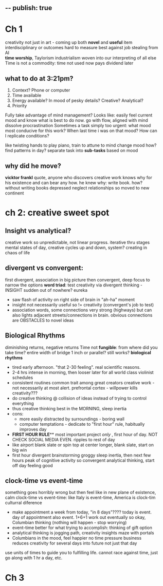 --
publish: true
--

# Ch 1
creativity not just in art - coming up both **novel** and **useful** item
interdisciplinary or outcomes hard to measure best against job stealing from AI  
**time worship**, Taylorism industrialism woven into our interpreting of all else  
Time is not a commodity: time not used now pays dividend later  
## what to do at 3:21pm?  
1. Context? Phone or computer  
2. Time available  
3. Energy available? In mood of pesky details? Creative? Analytical?  
4. Priority  

Fully take advantage of mind management? 
	Looks like: easily feel current mood and know what is best to do now.  go with flow, aligned with mind dissolve procrastination
Sometimes a task simply too urgent: 
	what mood most conducive for this work? When last time i was on that mood? How can I replicate conditions?
	
like twisting hands to play piano, train to attune to mind 
change mood how? find patterns in day?
separate task into **sub-tasks** based on mood

## why did he move?
**vicktor frankl** quote, anyone who discovers creative work knows why for his existence and can bear any how.  he knew why: write book. how?  without writing books depressed neglect relationships so moved to new continent

# ch 2: creative sweet spot
## Insight vs analytical?
creative work so unpredictable, not linear progress. iterative thru stages
mental states of day, creative cycles up and down, system? 
creating in chaos of life
## divergent vs convergent:
first divergent, association in big picture
then convergent, deep focus to narrow the options
**word triad**: test creativity via divergent thinking - INSIGHT sudden out of nowhere? eureka
- saw flash of activity on right side of brain in "ah-ha" moment
- insight not necessarily useful so != creativity (convergent's job to test)
- association words, some connections very strong (highways) but can also lights adjacent streets/connections in brain. 
obvious connections are OBSTACLES to novel ideas
## Biological Rhythms
diminishing returns, negative returns
Time not **fungible**: from where did you take time? entire width of bridge 1 inch or parallel? still works?
**biological rhythms** 
- tired early afternoon. "that 2-30 feeling".  real scientific reasons.
- 2-4 hrs intense in morning, then looser later for all world class violinist schedules
- consistent routines common trait among great creators
creative work - not necessarily at most alert. prefrontal cortex - willpower kills creativity???
- do creative thinking @ collision of ideas instead of trying to control everything
- thus creative thinking best in the MORNING, sleep inertia
- cons:
	- more easily distracted by surroundings - boring wall
	- computer temptations - dedicate to "first hour" rule, habitually improves day
- **FIRST HOUR RULE**** most important project *only* , first hour of day.  NOT CHECK SOCIAL MEDIA EVEN. ripples to rest of day
- like airport blank slate or spin top at center longer, blank slate, start on big win
- first hour divergent brainstorming groggy sleep inertia, then next few hours peak of cognitive activity so convergent analytical thinking, start off day feeling good

## clock-time vs event-time
something goes horribly wrong but then feel like in new plane of existence, calm
clock-time vs event-time: like Italy is event-time, America is clock-tim culturral diference
- make appointment a week from today, "in 8 days"???? today is event.  day of appointment also event. 1+6+1
work out eventually so okay, Columbian thinking (nothing will happen - stop worrying)
- event-time better for what trying to accomplish: thinking of gift option
- analytical thinking is jogging path, creativity insights maze with portals 
- Columbians in the mood, feel happier no time pressure
business reduces creativity for several days into future not just that day

use units of times to guide you to fulfilling life. cannot race against time, just go along with 1 hr a day, etc.

# Ch 3